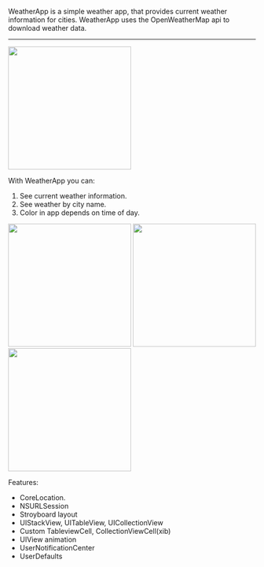 WeatherApp is a simple weather app, that provides current weather information for cities. WeatherApp uses the OpenWeatherMap api to download weather data.

---
<img
  src = "https://user-images.githubusercontent.com/15850148/192505037-d5b5b49a-cdc0-43f6-8df6-045c4d27609d.png"
  style= "display: inline-block; margin: 0 auto; width: 250px">

With WeatherApp you can:

1. See current weather information.
2. See weather by city name.
3. Color in app depends on time of day.

<img
  src = "https://user-images.githubusercontent.com/15850148/192508636-a336a803-9b0a-4042-98c9-12f78a7c15cd.png"
  style= "display: inline-block; margin: 0 auto; width: 250px">
  <img
  src = "https://user-images.githubusercontent.com/15850148/192508861-2897e5ae-9cbd-4db0-9ca8-ccccb77441c9.png"
  style= "display: inline-block; margin: 0 auto; width: 250px">
    <img
  src = "https://user-images.githubusercontent.com/15850148/192508929-1186e867-e10d-4467-b455-b7ce8eafb43b.png"
  style= "display: inline-block; margin: 0 auto; width: 250px">


Features:

- CoreLocation.
- NSURLSession
- Stroyboard layout
- UIStackView, UITableView, UICollectionView
- Custom TableviewCell, CollectionViewCell(xib)
- UIView animation
- UserNotificationCenter
- UserDefaults
